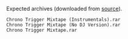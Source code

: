 Expected archives (downloaded from [source][]).

```
Chrono Trigger Mixtape (Instrumentals).rar
Chrono Trigger Mixtape (No DJ Version).rar
Chrono Trigger Mixtape.rar
```

[source]: https://static.chronocompendium.com/Black/Music%20(Chrono%20Trigger)/CT%20Mixtape/
